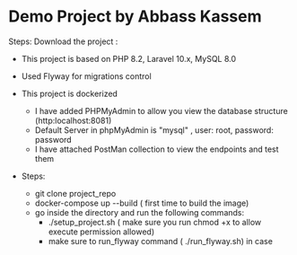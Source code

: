 # Demo Project by Abbass Kassem

Steps: Download the project :

- This project is based on PHP 8.2, Laravel 10.x, MySQL 8.0
- Used Flyway for migrations control
- This project is dockerized 
  - I have added PHPMyAdmin to allow you view the database structure (http:localhost:8081)
  - Default Server in phpMyAdmin is "mysql" , user: root, password: password
  - I have attached PostMan collection to view the endpoints and test them
- Steps:

  - git clone project_repo
  - docker-compose up --build  ( first time to build the image)
  - go inside the directory and run the following commands:
    - ./setup_project.sh  ( make sure  you run chmod +x to allow execute permission allowed)
    - make sure to run_flyway command ( ./run_flyway.sh) in case
